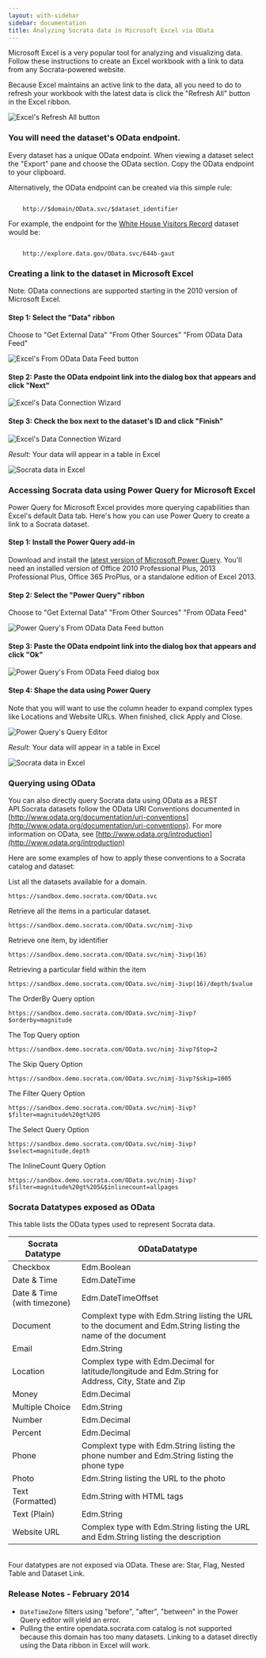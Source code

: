 ```yaml
---
layout: with-sidebar 
sidebar: documentation
title: Analyzing Socrata data in Microsoft Excel via OData
---
```


Microsoft Excel is a very popular tool for analyzing and visualizing data. Follow these instructions to create an Excel workbook with a link to data from any Socrata-powered website. 

Because Excel maintains an active link to the data, all you need to do to refresh your workbook with the latest data is click the "Refresh All" button in the Excel ribbon. 

![Excel's Refresh All button](../img/odata/Refresh.png)

### You will need the dataset's OData endpoint. 

Every dataset has a unique OData endpoint. When viewing a dataset select the "Export" pane and choose the OData section. Copy the OData endpoint to your clipboard. 

Alternatively, the OData endpoint can be created via this simple rule: 

<code class="url">
    <span class="transport">http://</span><span class="domain">$domain</span><span class="path">/OData.svc/</span><span class="identifier">$dataset_identifier</span>
</code>

For example, the endpoint for the [White House Visitors Record](http://replaceme.com/url) dataset would be:

<code class="url">
    <span class="transport">http://</span><span class="domain">explore.data.gov</span><span class="path">/OData.svc/</span><span class="identifier">644b-gaut</span>
</code>

### Creating a link to the dataset in Microsoft Excel

Note: OData connections are supported starting in the 2010 version of Microsoft Excel.

#### Step 1: Select the "Data" ribbon

Choose to "Get External Data" "From Other Sources" "From OData Data Feed" 

![Excel's From OData Data Feed button](../img/odata/Excel1.png)

#### Step 2: Paste the OData endpoint link into the dialog box that appears and click "Next"

![Excel's Data Connection Wizard](../img/odata/Excel2.png)

#### Step 3: Check the box next to the dataset's ID and click "Finish"

![Excel's Data Connection Wizard](../img/odata/Excel3.png)

*Result:* Your data will appear in a table in Excel

![Socrata data in Excel](../img/odata/Excel4.png)

### Accessing Socrata data using Power Query for Microsoft Excel

Power Query for Microsoft Excel provides more querying capabilities than Excel's default Data tab. Here's how you can use Power Query to create a link to a Socrata dataset. 

#### Step 1: Install the Power Query add-in

Download and install the [latest version of Microsoft Power Query](http://www.microsoft.com/en-us/download/details.aspx?id=39379). You'll need an installed version of Office 2010 Professional Plus, 2013 Professional Plus, Office 365 ProPlus, or a standalone edition of Excel 2013.

#### Step 2: Select the "Power Query" ribbon

Choose to "Get External Data" "From Other Sources" "From OData Feed" 

![Power Query's From OData Data Feed button](../img/odata/PQ1.png)

#### Step 3: Paste the OData endpoint link into the dialog box that appears and click "Ok"

![Power Query's From OData Feed dialog box](../img/odata/PQ2.png)

#### Step 4: Shape the data using Power Query

Note that you will want to use the column header to expand complex types like Locations and Website URLs. When finished, click Apply and Close. 

![Power Query's Query Editor](../img/odata/PQ3.png)

*Result:* Your data will appear in a table in Excel

![Socrata data in Excel](../img/odata/PQ4.png)

### Querying using OData

You can also directly query Socrata data using OData as a REST API.Socrata datasets follow the OData URI Conventions documented in [http://www.odata.org/documentation/uri-conventions](http://www.odata.org/documentation/uri-conventions). For more information on OData, see [http://www.odata.org/introduction](http://www.odata.org/introduction)

Here are some examples of how to apply these conventions to a Socrata catalog and dataset:

List all the datasets available for a domain.

    https://sandbox.demo.socrata.com/OData.svc

Retrieve all the items in a particular dataset.

    https://sandbox.demo.socrata.com/OData.svc/nimj-3ivp

Retrieve one item, by identifier

    https://sandbox.demo.socrata.com/OData.svc/nimj-3ivp(16)

Retrieving a particular field within the item

    https://sandbox.demo.socrata.com/OData.svc/nimj-3ivp(16)/depth/$value 

The OrderBy Query option

    https://sandbox.demo.socrata.com/OData.svc/nimj-3ivp?$orderby=magnitude

The Top Query option

    https://sandbox.demo.socrata.com/OData.svc/nimj-3ivp?$top=2

The Skip Query Option

    https://sandbox.demo.socrata.com/OData.svc/nimj-3ivp?$skip=1005

The Filter Query Option

    https://sandbox.demo.socrata.com/OData.svc/nimj-3ivp?$filter=magnitude%20gt%205

The Select Query Option

    https://sandbox.demo.socrata.com/OData.svc/nimj-3ivp?$select=magnitude,depth

The InlineCount Query Option

    https://sandbox.demo.socrata.com/OData.svc/nimj-3ivp?$filter=magnitude%20gt%205&$inlinecount=allpages

### Socrata Datatypes exposed as OData

This table lists the OData types used to represent Socrata data.  

|Socrata Datatype|ODataDatatype|
|---|---|
|Checkbox|Edm.Boolean|
|Date & Time|Edm.DateTime|
|Date & Time (with timezone)|Edm.DateTimeOffset|
|Document|Complext type with Edm.String listing the URL to the document and Edm.String listing the name of the document|
|Email|Edm.String|
|Location|Complex type with Edm.Decimal for latitude/longitude and Edm.String for Address, City, State and Zip|
|Money|Edm.Decimal|
|Multiple Choice|Edm.String|
|Number|Edm.Decimal|
|Percent|Edm.Decimal|
|Phone|Complext type with Edm.String listing the phone number and Edm.String listing the phone type|
|Photo|Edm.String listing the URL to the photo|
|Text (Formatted)|Edm.String with HTML tags|
|Text (Plain)|Edm.String|
|Website URL|Complex type with Edm.String listing the URL and Edm.String listing the description|
<br />
Four datatypes are not exposed via OData. These are: Star, Flag, Nested Table and Dataset Link.

### Release Notes - February 2014

* `DateTimeZone` filters using "before", "after", "between" in the Power Query editor will yield an error.
* Pulling the entire opendata.socrata.com catalog is not supported because this domain has too many datasets. Linking to a dataset directly using the Data ribbon in Excel will work.  
